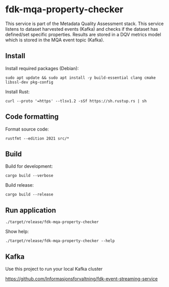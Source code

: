 # fdk-mqa-property-checker

This service is part of the Metadata Quality Assessment stack. This service listens to dataset harvested events (Kafka) and
checks if the dataset has defined/set specific properties. Results are stored in a DQV metrics model which is
stored in the MQA event topic (Kafka).

## Install

Install required packages (Debian):

`sudo apt update && sudo apt install -y build-essential clang cmake libssl-dev pkg-config`


Install Rust:

`curl --proto '=https' --tlsv1.2 -sSf https://sh.rustup.rs | sh`

## Code formatting

Format source code:

`rustfmt --edition 2021 src/*`

## Build

Build for development:

`cargo build --verbose`

Build release:

`cargo build --release`

## Run application

`./target/release/fdk-mqa-property-checker`

Show help:

`./target/release/fdk-mqa-property-checker --help`

## Kafka

Use this project to run your local Kafka cluster

<https://github.com/Informasjonsforvaltning/fdk-event-streaming-service>
